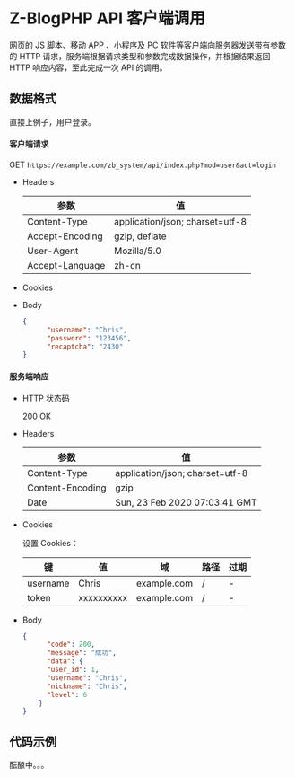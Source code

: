 # Z-BlogPHP API 客户端调用

网页的 JS 脚本、移动 APP 、小程序及 PC 软件等客户端向服务器发送带有参数的 HTTP 请求，服务端根据请求类型和参数完成数据操作，并根据结果返回 HTTP 响应内容，至此完成一次 API 的调用。

## 数据格式

直接上例子，用户登录。

#### 客户端请求

GET `https://example.com/zb_system/api/index.php?mod=user&act=login`

- Headers

  | 参数            | 值                              |
  | --------------- | ------------------------------- |
  | Content-Type    | application/json; charset=utf-8 |
  | Accept-Encoding | gzip, deflate                   |
  | User-Agent      | Mozilla/5.0                     |
  | Accept-Language | zh-cn                           |

- Cookies

- Body

  ```json
  {
    	"username": "Chris",
    	"password": "123456",
    	"recaptcha": "2430"
  }
  ```

#### 服务端响应

- HTTP 状态码

  200 OK

- Headers

  | 参数             | 值                              |
  | ---------------- | ------------------------------- |
  | Content-Type     | application/json; charset=utf-8 |
  | Content-Encoding | gzip                            |
  | Date             | Sun, 23 Feb 2020 07:03:41 GMT   |

- Cookies

  设置 Cookies：

  | 键       | 值         | 域          | 路径 | 过期 |
  | -------- | ---------- | ----------- | ---- | ---- |
  | username | Chris      | example.com | /    | -    |
  | token    | xxxxxxxxxx | example.com | /    | -    |

- Body

  ```json
  {
    	"code": 200,
    	"message": "成功",
    	"data": {
        "user_id": 1,
        "username": "Chris",
        "nickname": "Chris",
        "level": 6
      }
  }
  ```



## 代码示例

酝酿中。。。